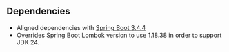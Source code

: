 ## Dependencies

* Aligned dependencies with [Spring Boot 3.4.4](https://github.com/spring-projects/spring-boot/releases/tag/v3.4.4)
* Overrides Spring Boot Lombok version to use 1.18.38 in order to support JDK 24.
